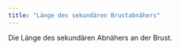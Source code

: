 ```yaml
---
title: "Länge des sekundären Brustabnähers"
---
```


Die Länge des sekundären Abnähers an der Brust.





